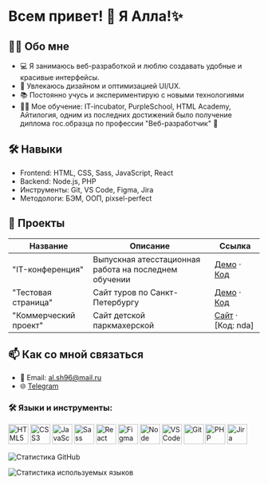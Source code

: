 # Всем привет! 👋 Я Алла!✨

## 🙋‍♀️ Обо мне
- 💻 Я занимаюсь веб-разработкой и люблю создавать удобные и красивые интерфейсы.
- 🎨 Увлекаюсь дизайном и оптимизацией UI/UX.
- 📚 Постоянно учусь и экспериментирую с новыми технологиями
- 👩‍🎓 Мое обучение: IT-incubator,  PurpleSchool, HTML Academy, Айтилогия, одним из последних достижений было получение диплома гос.образца по профессии "Веб-разработчик" 🤩

## 🛠️ Навыки
- Frontend: HTML, CSS, Sass, JavaScript, React
- Backend: Node.js, PHP
- Инструменты: Git, VS Code, Figma, Jira
- Методологи: БЭМ, ООП, pixsel-perfect

## 📂 Проекты
| Название      | Описание            | Ссылка                       |
|---------------|---------------------|------------------------------|
| "IT-конференция"  | Выпускная атесстационная работа на последнем обучении | [Демо](https://allapost.github.io/GP_DAYS_2024/) · [Код](https://github.com/AllaPost/GP_DAYS_2024)         |
| "Тестовая страница"  | Сайт туров по Санкт-Петербургу | [Демо](https://allapost.github.io/tour_of_SPB/) · [Код](https://github.com/AllaPost/tour_of_SPB/settings/pages)         |
| "Коммерческий проект"  | Сайт детской паркмахерской | [Сайт](https://xn--80aa3ale9a8c.xn--p1ai/) · [Код: nda]        |

## 📫 Как со мной связаться
- 📧 Email: al.sh96@mail.ru
- 🌐 [Telegram](https://t.me/all_sh96)

### 🛠️ Языки и инструменты:
<p>
  <img src="https://img.icons8.com/color/48/html-5--v1.png" alt="HTML5" width="40" height="40"/> 
  <img src="https://img.icons8.com/color/48/css3.png" alt="CSS3" width="40" height="40"/> 
  <img src="https://img.icons8.com/color/48/javascript--v1.png" alt="JavaScript" width="40" height="40"/> 
  <img src="https://img.icons8.com/?size=100&id=qsQZWvMuX4ad&format=png&color=000000" alt="Sass" width="40" height="40"/>
  <img src="https://img.icons8.com/?size=100&id=NfbyHexzVEDk&format=png&color=000000" alt="React" width="40" height="40"/>
  <img src="https://img.icons8.com/?size=100&id=W0YEwBDDfTeu&format=png&color=000000" alt="Figma" width="40" height="40"/>
  <img src="https://img.icons8.com/?size=100&id=54087&format=png&color=000000" alt="Node" width="40" height="40"/>
  <img src="https://img.icons8.com/?size=100&id=0OQR1FYCuA9f&format=png&color=000000" alt="VS Code" width="40" height="40"/>
  <img src="https://img.icons8.com/?size=100&id=20906&format=png&color=000000" alt="Git" width="40" height="40"/>
  <img src="https://img.icons8.com/?size=100&id=UGYn5TapNioV&format=png&color=000000" alt="PHP" width="40" height="40"/>
    <img src="https://img.icons8.com/?size=100&id=oROcPah5ues6&format=png&color=000000" alt="Jira" width="40" height="40"/>
</p>

![Статистика GitHub](https://github-readme-stats.vercel.app/api?username=AllaPost&show_icons=true&theme=tokyonight)

![Статистика используемых языков](https://github-readme-stats.vercel.app/api/top-langs/?username=AllaPost&layout=compact&theme=radical)
